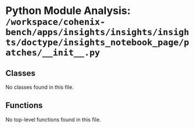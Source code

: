 # Python Module Analysis: `/workspace/cohenix-bench/apps/insights/insights/insights/doctype/insights_notebook_page/patches/__init__.py`

## Classes

No classes found in this file.


## Functions

No top-level functions found in this file.
